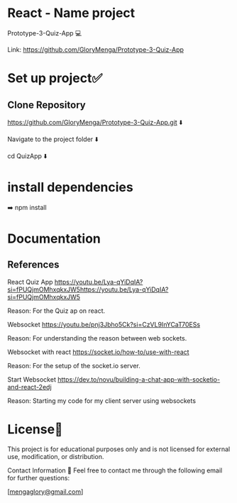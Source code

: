# React - Name project

Prototype-3-Quiz-App 💻

Link: https://github.com/GloryMenga/Prototype-3-Quiz-App

# Set up project✅

## Clone Repository

https://github.com/GloryMenga/Prototype-3-Quiz-App.git ⬇️

Navigate to the project folder ⬇️

cd QuizApp ⬇️

# install dependencies

➡️ npm install

# Documentation

## References

React Quiz App
https://youtu.be/Lya-qYiDqIA?si=fPUQjmOMhxqkxJW5https://youtu.be/Lya-qYiDqIA?si=fPUQjmOMhxqkxJW5

Reason: For the Quiz ap on react.

Websocket
https://youtu.be/pnj3Jbho5Ck?si=CzVL9InYCaT70ESs

Reason: For understanding the reason between web sockets.

Websocket with react
https://socket.io/how-to/use-with-react

Reason: For the setup of the socket.io server.

Start Websocket
https://dev.to/novu/building-a-chat-app-with-socketio-and-react-2edj

Reason: Starting my code for my client server using websockets

# License📜

This project is for educational purposes only and is not licensed for external use, modification, or distribution.

Contact Information 🪪 Feel free to contact me through the following email for further questions:

[mengaglory@gmail.com]

